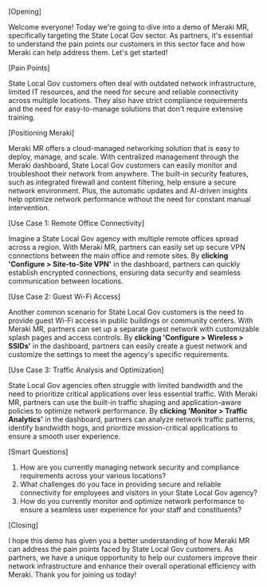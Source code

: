 [Opening]

Welcome everyone! Today we're going to dive into a demo of Meraki MR, specifically targeting the State Local Gov sector. As partners, it's essential to understand the pain points our customers in this sector face and how Meraki can help address them. Let's get started!

[Pain Points]

State Local Gov customers often deal with outdated network infrastructure, limited IT resources, and the need for secure and reliable connectivity across multiple locations. They also have strict compliance requirements and the need for easy-to-manage solutions that don't require extensive training.

[Positioning Meraki]

Meraki MR offers a cloud-managed networking solution that is easy to deploy, manage, and scale. With centralized management through the Meraki dashboard, State Local Gov customers can easily monitor and troubleshoot their network from anywhere. The built-in security features, such as integrated firewall and content filtering, help ensure a secure network environment. Plus, the automatic updates and AI-driven insights help optimize network performance without the need for constant manual intervention.

[Use Case 1: Remote Office Connectivity]

Imagine a State Local Gov agency with multiple remote offices spread across a region. With Meraki MR, partners can easily set up secure VPN connections between the main office and remote sites. By **clicking 'Configure > Site-to-Site VPN'** in the dashboard, partners can quickly establish encrypted connections, ensuring data security and seamless communication between locations.

[Use Case 2: Guest Wi-Fi Access]

Another common scenario for State Local Gov customers is the need to provide guest Wi-Fi access in public buildings or community centers. With Meraki MR, partners can set up a separate guest network with customizable splash pages and access controls. By **clicking 'Configure > Wireless > SSIDs'** in the dashboard, partners can easily create a guest network and customize the settings to meet the agency's specific requirements.

[Use Case 3: Traffic Analysis and Optimization]

State Local Gov agencies often struggle with limited bandwidth and the need to prioritize critical applications over less essential traffic. With Meraki MR, partners can use the built-in traffic shaping and application-aware policies to optimize network performance. By **clicking 'Monitor > Traffic Analytics'** in the dashboard, partners can analyze network traffic patterns, identify bandwidth hogs, and prioritize mission-critical applications to ensure a smooth user experience.

[Smart Questions]

1. How are you currently managing network security and compliance requirements across your various locations?
2. What challenges do you face in providing secure and reliable connectivity for employees and visitors in your State Local Gov agency?
3. How do you currently monitor and optimize network performance to ensure a seamless user experience for your staff and constituents?

[Closing]

I hope this demo has given you a better understanding of how Meraki MR can address the pain points faced by State Local Gov customers. As partners, we have a unique opportunity to help our customers improve their network infrastructure and enhance their overall operational efficiency with Meraki. Thank you for joining us today!